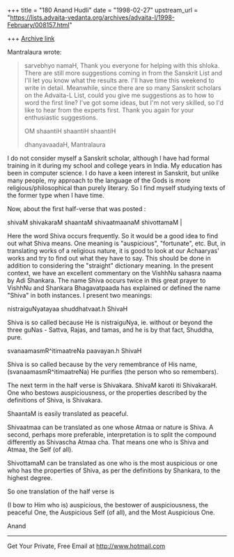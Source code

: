 +++
title = "180 Anand Hudli"
date = "1998-02-27"
upstream_url = "https://lists.advaita-vedanta.org/archives/advaita-l/1998-February/008157.html"

+++
[Archive link](https://lists.advaita-vedanta.org/archives/advaita-l/1998-February/008157.html)

  Mantralaura wrote:

>sarvebhyo namaH,
>  Thank you everyone for helping with this shloka.
>There are still more suggestions coming in from the
>Sanskrit List and I'll let you know what the results are.
>I'll have time this weekend to write in detail. Meanwhile,
>since there are so many Sanskrit scholars on the
>Advaita-L List, could you give me suggestions as to
>how to word the first line? I've got some ideas, but
>I'm not very skilled, so I'd like to hear from the experts
>first.
>  Thank you again for your enthusiastic suggestions.
>
>OM shaantiH shaantiH shaantiH
>
>dhanyavaadaH,
>  Mantralaura
>

 I do not consider myself a Sanskrit scholar, although I have had
 formal training in it during my school and college years in India.
 My education has been in computer science. I do have a keen interest
 in Sanskrit, but unlike many people, my approach to the language
 of the Gods is more religious/philosophical  than purely
 literary. So I find myself studying texts of the former type
 when I have time.

 Now, about the first half-verse that was posted :

 shivaM shivakaraM shaantaM shivaatmaanaM shivottamaM |

 Here the word Shiva occurs frequently. So it would be a good
 idea to find out what Shiva means. One meaning is "auspicious",
 "fortunate", etc. But, in translating works of a religious nature,
 it is good to look at our Achaaryas' works and try to find out
 what they have to say. This should be done in addition to
 considering the "straight" dictionary meaning.
 In the present context, we have an
 excellent commentary on the VishhNu sahasra naama by Adi Shankara.
 The name Shiva occurs twice in this great prayer to VishhNu and
 Shankara Bhagavatpaada has explained or defined the name "Shiva"
 in both instances. I present two meanings:

 nistraiguNyatayaa shuddhatvaat.h ShivaH

 Shiva is so called because He is nistraiguNya, ie. without  or
 beyond the three guNas - Sattva, Rajas, and tamas, and he is
 by that fact, Shuddha, pure.

 svanaamasmR^itimaatreNa paavayan.h ShivaH

 Shiva is so called because by the very remembrance of His name,
 (svanaamasmR^itimaatreNa) He purifies (the person who so remembers).

 The next term in the half verse is Shivakara. ShivaM karoti iti
 ShivakaraH. One who bestows auspiciousness, or the properties
 described by the definitions of Shiva, is Shivakara.

 ShaantaM is easily translated as peaceful.

 Shivaatmaa can be translated as one whose Atmaa or nature is
 Shiva. A second, perhaps more preferable, interpretation is to
 split the compound differently as Shivascha Atmaa cha. That means
 one who is Shiva and Atmaa, the Self (of all).

 ShivottamaM can be translated as one who is the most auspicious
 or one who has the properties of Shiva, as per the definitions by
 Shankara, to the highest degree.

 So one translation of the half verse is

 (I bow to Him who is) auspicious, the bestower of auspiciousness,
 the peaceful One, the Auspicious Self (of all), and the Most
 Auspicious One.

 Anand





______________________________________________________
Get Your Private, Free Email at http://www.hotmail.com

